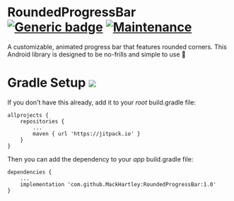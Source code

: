 # RoundedProgressBar        [![Generic badge](https://img.shields.io/badge/Platform-Android-lightgray.svg)](https://developer.android.com/) [![Maintenance](https://img.shields.io/badge/Maintained%3F-yes-green.svg)](https://github.com/MackHartley/RoundedProgressBar/graphs/commit-activity)

A customizable, animated progress bar that features rounded corners. This Android library is designed to be no-frills and simple to use 🎉

# Gradle Setup        [![](https://jitpack.io/v/MackHartley/RoundedProgressBar.svg)](https://jitpack.io/#MackHartley/RoundedProgressBar)

If you don't have this already, add it to your *root* build.gradle file:
```
allprojects {
    repositories {
        ...
        maven { url 'https://jitpack.io' }
    }
}
```

Then you can add the dependency to your *app* build.gradle file:
```
dependencies {
    ...
    implementation 'com.github.MackHartley:RoundedProgressBar:1.0'
}
```
